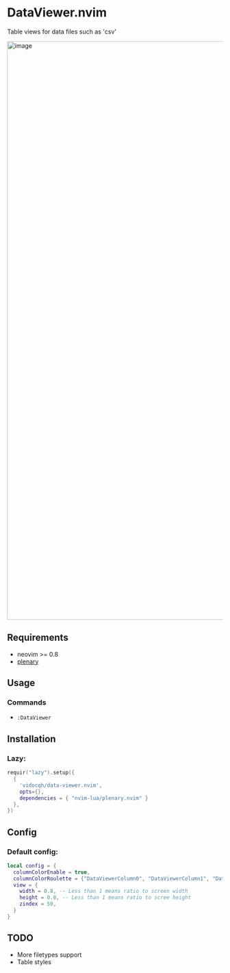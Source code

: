 # DataViewer.nvim

Table views for data files such as 'csv'

<img width="1352" alt="image" src="https://github.com/VidocqH/data-viewer.nvim/assets/16725418/7b933b3a-fd4e-4758-9917-9055c35796db">

## Requirements
- neovim >= 0.8
- [plenary](https://github.com/nvim-lua/plenary.nvim)

## Usage

### Commands
- `:DataViewer`

## Installation

### Lazy:

```lua
requir("lazy").setup({
  {
    'vidocqh/data-viewer.nvim',
    opts={},
    dependencies = { "nvim-lua/plenary.nvim" }
  },
})
```
## Config

### Default config:
```lua
local config = {
  columnColorEnable = true,
  columnColorRoulette = {"DataViewerColumn0", "DataViewerColumn1", "DataViewerColumn2"}, -- Highlight groups
  view = {
    width = 0.8, -- Less than 1 means ratio to screen width
    height = 0.8, -- Less than 1 means ratio to scree height
    zindex = 50,
  }
}
```

## TODO
- More filetypes support
- Table styles
